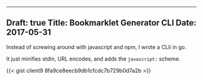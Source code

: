 ---
Draft: true
Title: Bookmarklet Generator CLI
Date: 2017-05-31
----

Instead of screwing around with javascript and npm, I wrote a CLIi in go.

It just minifies stdin, URL encodes, and adds the `javascript:` scheme.

{{< gist client9 8fa9ce8eecb9db1cfcdc7b729b0d7a2b >}}


